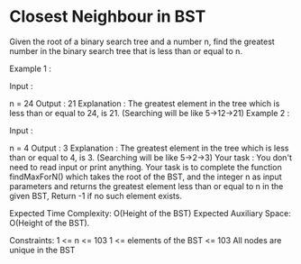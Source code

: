 # Closest Neighbour in BST


Given the root of a binary search tree and a number n, find the greatest number in the binary search tree that is less than or equal to n. 

Example 1 :

Input : 

n = 24
Output : 
21
Explanation : The greatest element in the tree which 
              is less than or equal to 24, is 21. 
              (Searching will be like 5->12->21)
Example 2 :

Input : 

n = 4
Output : 
3
Explanation : The greatest element in the tree which 
              is less than or equal to 4, is 3. 
              (Searching will be like 5->2->3)
Your task :
You don't need to read input or print anything. Your task is to complete the function findMaxForN() which takes the root of the BST, and the integer n as input parameters and returns the greatest element less than or equal to n in the given BST, Return -1 if no such element exists.

Expected Time Complexity: O(Height of the BST)
Expected Auxiliary Space: O(Height of the BST).

Constraints:
1 <= n <= 103
1 <= elements of the BST <= 103
All nodes are unique in the BST